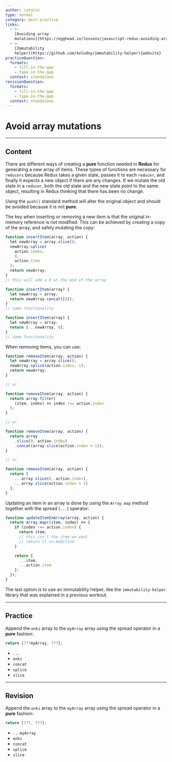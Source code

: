 ```yaml
---
author: catalin
type: normal
category: best-practice
links:
  - >-
    [Avoiding array
    mutations](https://egghead.io/lessons/javascript-redux-avoiding-array-mutations-with-concat-slice-and-spread){website}
  - >-
    [Immutability
    helper](https://github.com/kolodny/immutability-helper){website}
practiceQuestion:
  formats:
    - fill-in-the-gap
    - type-in-the-gap
  context: standalone
revisionQuestion:
  formats:
    - fill-in-the-gap
    - type-in-the-gap
  context: standalone
---
```


# Avoid array mutations


---

## Content

There are different ways of creating a **pure** function needed in **Redux** for generating a new array of items. These types of functions are necessary for `reducers` because Redux takes a given state, passes it to each `reducer`, and finally it expects a new object if there are any changes. If we mutate the old state in a `reducer`, both the old state and the new state point to the same object, resulting in Redux thinking that there has been no change.

Using the `push()` standard method will alter the original object and should be avoided because it is not **pure**.

The key when inserting or removing a new item is that the original in-memory reference is not modified. This can be achieved by creating a copy of the array, and safely mutating the copy:

```js
function insertItem(array, action) {
  let newArray = array.slice();
  newArray.splice(
    action.index,
    0,
    action.item
  );
  return newArray;
}
// this will add a 0 at the end of the array

function insertItem(array) {
  let newArray = array;
  return newArray.concat([0]);
}
// same functionality

function insertItem(array) {
  let newArray = array;
  return [...newArray, 0];
}
// same functionality
```

When removing items, you can use:

```js
function removeItem(array, action) {
  let newArray = array.slice();
  newArray.splice(action.index, 1);
  return newArray;
}

// or

function removeItem(array, action) {
  return array.filter(
    (item, index) => index !== action.index
  );
}

// or

function removeItem(array, action) {
  return array
    .slice(0, action.index)
    .concat(array.slice(action.index + 1));
}

// or

function removeItem(array, action) {
  return [
    ...array.slice(0, action.index),
    ...array.slice(action.index + 1)
  ];
}
```

Updating an item in an array is done by using the `Array.map` method together with the spread (`...`) operator:

```js
function updateItemInArray(array, action) {
  return array.map((item, index) => {
    if (index !== action.index) {
      return item;
      // this isn't the item we want
      // return it un-modified
    }

    return {
      ...item,
      ...action.item
    };
  });
}
```

The last option is to use an immutability helper, like the `immutability-helper` library that was explained in a previous workout.


---

## Practice

Append the `enki` array to the `myArray` array using the spread operator in a **pure** fashion:

```js
return [???myArray, ???];
```

- `...`
- `enki`
- `concat`
- `splice`
- `slice`


---

## Revision

Append the `enki` array to the `myArray` array using the spread operator in a **pure** fashion:

```js
return [???, ???];
```

- `...myArray`
- `enki`
- `concat`
- `splice`
- `slice`
